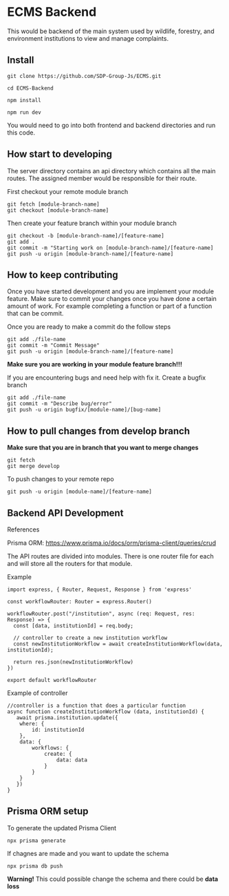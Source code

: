 # ECMS Backend
This would be backend of the main system used by wildlife, forestry, and environment institutions to view and manage complaints.

## Install
```
git clone https://github.com/SDP-Group-Js/ECMS.git

cd ECMS-Backend

npm install

npm run dev
```
You would need to go into both frontend and backend directories and run this code.

## How start to developing
The server directory contains an api directory which contains all the main routes. The assigned member would be responsible for their route.

First checkout your remote module branch

```
git fetch [module-branch-name]
git checkout [module-branch-name]
```

Then create your feature branch within your module branch
```
git checkout -b [module-branch-name]/[feature-name]
git add .
git commit -m "Starting work on [module-branch-name]/[feature-name]
git push -u origin [module-branch-name]/[feature-name]
```

## How to keep contributing
Once you have started development and you are implement your module feature. Make sure to commit your changes once you have done a certain amount of work. For example completing a function or part of a function that can be commit.

Once you are ready to make a commit do the follow steps
```
git add ./file-name
git commit -m "Commit Message"
git push -u origin [module-branch-name]/[feature-name]
```
**Make sure you are working in your module feature branch!!!**

If you are encountering bugs and need help with fix it. Create a bugfix branch
```
git add ./file-name
git commit -m "Describe bug/error"
git push -u origin bugfix/[module-name]/[bug-name]
```

## How to pull changes from develop branch
**Make sure that you are in branch that you want to merge changes**
```
git fetch
git merge develop
```

To push changes to your remote repo
```
git push -u origin [module-name]/[feature-name]
```


## Backend API Development

References 

Prisma ORM: https://www.prisma.io/docs/orm/prisma-client/queries/crud

The API routes are divided into modules. There is one router file for each and will store all the routers for that module. 

Example

```
import express, { Router, Request, Response } from 'express'

const workflowRouter: Router = express.Router()

workflowRouter.post("/institution", async (req: Request, res: Response) => {
  const [data, institutionId] = req.body;

  // controller to create a new institution workflow
  const newInstitutionWorkflow = await createInstitutionWorkflow(data, institutionId);

  return res.json(newInstitutionWorkflow)
})

export default workflowRouter
```

Example of controller
```
//controller is a function that does a particular function
async function createInstitutionWorkflow (data, institutionId) {
   await prisma.institution.update({
    where: {
        id: institutionId
    },
    data: {
        workflows: {
            create: {
                data: data
            }
        }
    }
   })
}
```

## Prisma ORM setup
To generate the updated Prisma Client
```
npx prisma generate
```

If chagnes are made and you want to update the schema
```
npx prisma db push
```
**Warning!** This could possible change the schema and there could be **data loss**
